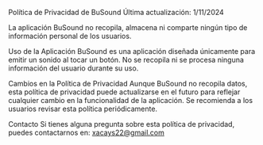 Política de Privacidad de BuSound
Última actualización: 1/11/2024

La aplicación BuSound no recopila, almacena ni comparte ningún tipo de información personal de los usuarios.

Uso de la Aplicación
BuSound es una aplicación diseñada únicamente para emitir un sonido al tocar un botón. No se recopila ni se procesa ninguna información del usuario durante su uso.

Cambios en la Política de Privacidad
Aunque BuSound no recopila datos, esta política de privacidad puede actualizarse en el futuro para reflejar cualquier cambio en la funcionalidad de la aplicación. Se recomienda a los usuarios revisar esta política periódicamente.

Contacto
Si tienes alguna pregunta sobre esta política de privacidad, puedes contactarnos en: xacays22@gmail.com
